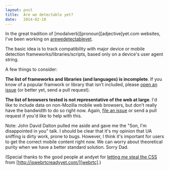 ```yaml
---
layout: post
title:  Are we detectable yet?
date:   2014-02-10
---
```


In the great tradition of [modalverb][pronoun][adjective]yet.com websites, I've been working on [arewedetectableyet][awdy].

The basic idea is to track compatibility with major device or mobile detection frameworks/libraries/scripts, based only on a device's user agent string.

A few things to consider:

**The list of frameworks and libraries (and languages) is incomplete**. If you know of a popular framwork or library that isn't included, please [open an issue][issue] (or better yet, send a pull request).

**The list of browsers tested is not representative of the web at large**. I'd like to include data on non-Mozilla mobile web browsers, but don't really have the bandwidth to do so right now. Again, [file an issue][issue] or send a pull request if you'd like to help with this.

Note: John David Dalton pulled me aside and gave me the "Son, I'm disappointed in you" talk. I should be clear that it's my opinion that UA sniffing is dirty work, prone to bugs. However, I think it's important for users to get the correct mobile content right now. We can worry about theoretical purity when we have a better standard solution. Sorry Dad.

(Special thanks to the good people at andyet for [letting me steal the CSS][license] from [http://iswebrtcreadyyet.com/][webrtc].)

[awdy]: http://miketaylr.github.io/arewedetectableyet/
[issue]: https://github.com/miketaylr/arewedetectableyet/issues
[license]: https://github.com/andyet/iswebrtcreadyyet.com/issues/9
[webrtc]: http://iswebrtcreadyyet.com/